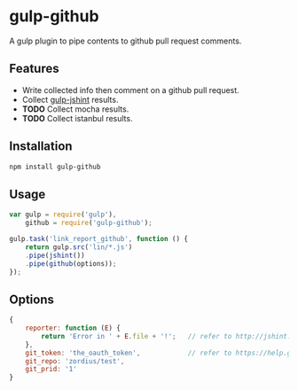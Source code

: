 gulp-github
===========

A gulp plugin to pipe contents to github pull request comments.

Features
--------

* Write collected info then comment on a github pull request.
* Collect <a href="https://github.com/spenceralger/gulp-jshint">gulp-jshint</a> results.
* **TODO** Collect mocha results.
* **TODO** Collect istanbul results.

Installation
------------

```sh
npm install gulp-github
```

Usage
-----

```javascript
var gulp = require('gulp'),
    github = require('gulp-github');

gulp.task('link_report_github', function () {
    return gulp.src('lin/*.js')
    .pipe(jshint())
    .pipe(github(options));
});
```

Options
-------

```javascript
{
    reporter: function (E) {
        return 'Error in ' + E.file + '!';   // refer to http://jshint.com/docs/reporters/ for E structure.
    },
    git_token: 'the_oauth_token',            // refer to https://help.github.com/articles/creating-an-access-token-for-command-line-use/
    git_repo: 'zordius/test',
    git_prid: '1'
}
```
